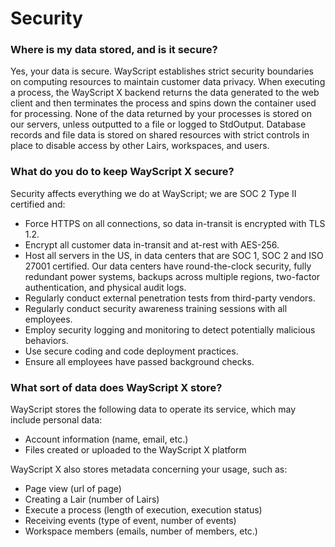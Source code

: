 # Security

### **Where is my data stored, and is it secure?**

Yes, your data is secure. WayScript establishes strict security boundaries on computing resources to maintain customer data privacy. When executing a process, the WayScript X backend returns the data generated to the web client and then terminates the process and spins down the container used for processing. None of the data returned by your processes is stored on our servers, unless outputted to a file or logged to StdOutput. Database records and file data is stored on shared resources with strict controls in place to disable access by other Lairs, workspaces, and users.

### **What do you do to keep WayScript X secure**?

Security affects everything we do at WayScript; we are SOC 2 Type II certified and:

* Force HTTPS on all connections, so data in-transit is encrypted with TLS 1.2.
* Encrypt all customer data in-transit and at-rest with AES-256.
* Host all servers in the US, in data centers that are SOC 1, SOC 2 and ISO 27001 certified. Our data centers have round-the-clock security, fully redundant power systems, backups across multiple regions, two-factor authentication, and physical audit logs.
* Regularly conduct external penetration tests from third-party vendors.
* Regularly conduct security awareness training sessions with all employees.
* Employ security logging and monitoring to detect potentially malicious behaviors.
* Use secure coding and code deployment practices.
* Ensure all employees have passed background checks.

### **What sort of data does WayScript X store?**

WayScript stores the following data to operate its service, which may include personal data:

* Account information (name, email, etc.)
* Files created or uploaded to the WayScript X platform

WayScript X also stores metadata concerning your usage, such as:

* Page view (url of page)
* Creating a Lair (number of Lairs)
* Execute a process (length of execution, execution status)
* Receiving events (type of event, number of events)
* Workspace members (emails, number of members, etc.)
